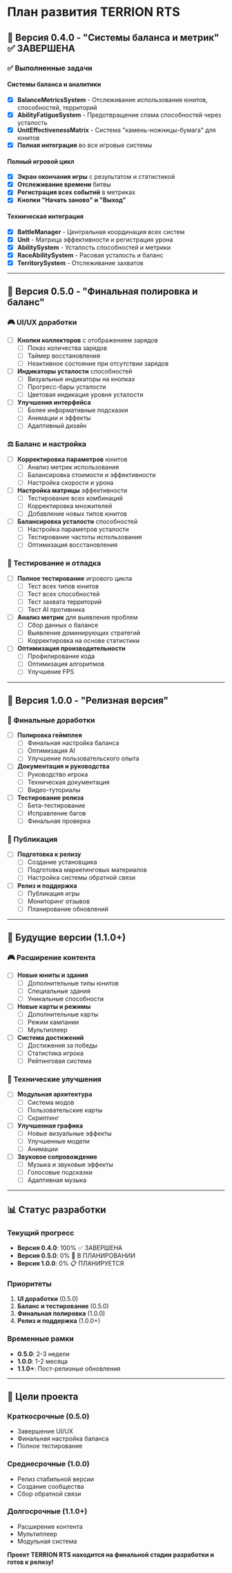 # План развития TERRION RTS

## 🎯 Версия 0.4.0 - "Системы баланса и метрик" ✅ ЗАВЕРШЕНА

### ✅ Выполненные задачи

#### Системы баланса и аналитики
- [x] **BalanceMetricsSystem** - Отслеживание использования юнитов, способностей, территорий
- [x] **AbilityFatigueSystem** - Предотвращение спама способностей через усталость
- [x] **UnitEffectivenessMatrix** - Система "камень-ножницы-бумага" для юнитов
- [x] **Полная интеграция** во все игровые системы

#### Полный игровой цикл
- [x] **Экран окончания игры** с результатом и статистикой
- [x] **Отслеживание времени** битвы
- [x] **Регистрация всех событий** в метриках
- [x] **Кнопки "Начать заново" и "Выход"**

#### Техническая интеграция
- [x] **BattleManager** - Центральная координация всех систем
- [x] **Unit** - Матрица эффективности и регистрация урона
- [x] **AbilitySystem** - Усталость способностей и метрики
- [x] **RaceAbilitySystem** - Расовая усталость и баланс
- [x] **TerritorySystem** - Отслеживание захватов

---

## 🚀 Версия 0.5.0 - "Финальная полировка и баланс"

### 🎮 UI/UX доработки
- [ ] **Кнопки коллекторов** с отображением зарядов
  - [ ] Показ количества зарядов
  - [ ] Таймер восстановления
  - [ ] Неактивное состояние при отсутствии зарядов
- [ ] **Индикаторы усталости** способностей
  - [ ] Визуальные индикаторы на кнопках
  - [ ] Прогресс-бары усталости
  - [ ] Цветовая индикация уровня усталости
- [ ] **Улучшения интерфейса**
  - [ ] Более информативные подсказки
  - [ ] Анимации и эффекты
  - [ ] Адаптивный дизайн

### ⚖️ Баланс и настройка
- [ ] **Корректировка параметров** юнитов
  - [ ] Анализ метрик использования
  - [ ] Балансировка стоимости и эффективности
  - [ ] Настройка скорости и урона
- [ ] **Настройка матрицы** эффективности
  - [ ] Тестирование всех комбинаций
  - [ ] Корректировка множителей
  - [ ] Добавление новых типов юнитов
- [ ] **Балансировка усталости** способностей
  - [ ] Настройка параметров усталости
  - [ ] Тестирование частоты использования
  - [ ] Оптимизация восстановления

### 🧪 Тестирование и отладка
- [ ] **Полное тестирование** игрового цикла
  - [ ] Тест всех типов юнитов
  - [ ] Тест всех способностей
  - [ ] Тест захвата территорий
  - [ ] Тест AI противника
- [ ] **Анализ метрик** для выявления проблем
  - [ ] Сбор данных о балансе
  - [ ] Выявление доминирующих стратегий
  - [ ] Корректировка на основе статистики
- [ ] **Оптимизация производительности**
  - [ ] Профилирование кода
  - [ ] Оптимизация алгоритмов
  - [ ] Улучшение FPS

---

## 🌟 Версия 1.0.0 - "Релизная версия"

### 🎯 Финальные доработки
- [ ] **Полировка геймплея**
  - [ ] Финальная настройка баланса
  - [ ] Оптимизация AI
  - [ ] Улучшение пользовательского опыта
- [ ] **Документация и руководства**
  - [ ] Руководство игрока
  - [ ] Техническая документация
  - [ ] Видео-туториалы
- [ ] **Тестирование релиза**
  - [ ] Бета-тестирование
  - [ ] Исправление багов
  - [ ] Финальная проверка

### 🚀 Публикация
- [ ] **Подготовка к релизу**
  - [ ] Создание установщика
  - [ ] Подготовка маркетинговых материалов
  - [ ] Настройка системы обратной связи
- [ ] **Релиз и поддержка**
  - [ ] Публикация игры
  - [ ] Мониторинг отзывов
  - [ ] Планирование обновлений

---

## 🔮 Будущие версии (1.1.0+)

### 🎮 Расширение контента
- [ ] **Новые юниты и здания**
  - [ ] Дополнительные типы юнитов
  - [ ] Специальные здания
  - [ ] Уникальные способности
- [ ] **Новые карты и режимы**
  - [ ] Дополнительные карты
  - [ ] Режим кампании
  - [ ] Мультиплеер
- [ ] **Система достижений**
  - [ ] Достижения за победы
  - [ ] Статистика игрока
  - [ ] Рейтинговая система

### 🔧 Технические улучшения
- [ ] **Модульная архитектура**
  - [ ] Система модов
  - [ ] Пользовательские карты
  - [ ] Скриптинг
- [ ] **Улучшенная графика**
  - [ ] Новые визуальные эффекты
  - [ ] Улучшенные модели
  - [ ] Анимации
- [ ] **Звуковое сопровождение**
  - [ ] Музыка и звуковые эффекты
  - [ ] Голосовые подсказки
  - [ ] Адаптивная музыка

---

## 📊 Статус разработки

### Текущий прогресс
- **Версия 0.4.0**: 100% ✅ ЗАВЕРШЕНА
- **Версия 0.5.0**: 0% 🔄 В ПЛАНИРОВАНИИ
- **Версия 1.0.0**: 0% 📋 ПЛАНИРУЕТСЯ

### Приоритеты
1. **UI доработки** (0.5.0)
2. **Баланс и тестирование** (0.5.0)
3. **Финальная полировка** (1.0.0)
4. **Релиз и поддержка** (1.0.0+)

### Временные рамки
- **0.5.0**: 2-3 недели
- **1.0.0**: 1-2 месяца
- **1.1.0+**: Пост-релизные обновления

---

## 🎯 Цели проекта

### Краткосрочные (0.5.0)
- Завершение UI/UX
- Финальная настройка баланса
- Полное тестирование

### Среднесрочные (1.0.0)
- Релиз стабильной версии
- Создание сообщества
- Сбор обратной связи

### Долгосрочные (1.1.0+)
- Расширение контента
- Мультиплеер
- Модульная система

**Проект TERRION RTS находится на финальной стадии разработки и готов к релизу!**
